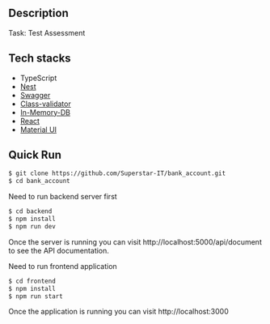 ## Description
Task: Test Assessment

## Tech stacks
- TypeScript
- [Nest](https://github.com/nestjs/nest)
- [Swagger](https://swagger.io/)
- [Class-validator](https://github.com/typestack/class-validator)
- [In-Memory-DB](https://github.com/nestjs-addons/in-memory-db)
- [React](https://react.dev/)
- [Material UI](https://mui.com/material-ui/getting-started/)

## Quick Run
```bash
$ git clone https://github.com/Superstar-IT/bank_account.git
$ cd bank_account
```
Need to run backend server first
```bash
$ cd backend
$ npm install
$ npm run dev
```
Once the server is running you can visit http://localhost:5000/api/document to see the API documentation.

Need to run frontend application

```bash
$ cd frontend
$ npm install
$ npm run start
```

Once the application is running you can visit http://localhost:3000

